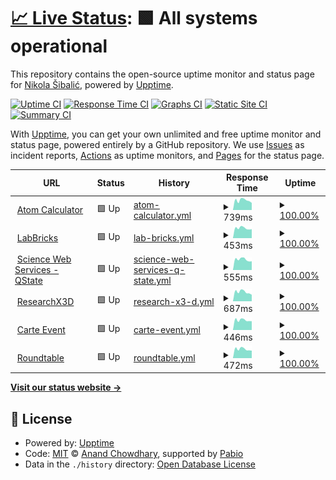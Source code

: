 # [📈 Live Status](https://nikolasibalic.github.io/status): <!--live status--> **🟩 All systems operational**

This repository contains the open-source uptime monitor and status page for [Nikola Šibalić](https://nikolasibalic.github.io), powered by [Upptime](https://github.com/upptime/upptime).

[![Uptime CI](https://github.com/nikolasibalic/status/workflows/Uptime%20CI/badge.svg)](https://github.com/nikolasibalic/status/actions?query=workflow%3A%22Uptime+CI%22)
[![Response Time CI](https://github.com/nikolasibalic/status/workflows/Response%20Time%20CI/badge.svg)](https://github.com/nikolasibalic/status/actions?query=workflow%3A%22Response+Time+CI%22)
[![Graphs CI](https://github.com/nikolasibalic/status/workflows/Graphs%20CI/badge.svg)](https://github.com/nikolasibalic/status/actions?query=workflow%3A%22Graphs+CI%22)
[![Static Site CI](https://github.com/nikolasibalic/status/workflows/Static%20Site%20CI/badge.svg)](https://github.com/nikolasibalic/status/actions?query=workflow%3A%22Static+Site+CI%22)
[![Summary CI](https://github.com/nikolasibalic/status/workflows/Summary%20CI/badge.svg)](https://github.com/nikolasibalic/status/actions?query=workflow%3A%22Summary+CI%22)

With [Upptime](https://upptime.js.org), you can get your own unlimited and free uptime monitor and status page, powered entirely by a GitHub repository. We use [Issues](https://github.com/nikolasibalic/status/issues) as incident reports, [Actions](https://github.com/nikolasibalic/status/actions) as uptime monitors, and [Pages](https://nikolasibalic.github.io/status) for the status page.

<!--start: status pages-->
<!-- This summary is generated by Upptime (https://github.com/upptime/upptime) -->
<!-- Do not edit this manually, your changes will be overwritten -->
<!-- prettier-ignore -->
| URL | Status | History | Response Time | Uptime |
| --- | ------ | ------- | ------------- | ------ |
| <img alt="" src="https://icons.duckduckgo.com/ip3/atomcalc.org.ico" height="13"> [Atom Calculator](https://atomcalc.org) | 🟩 Up | [atom-calculator.yml](https://github.com/nikolasibalic/status/commits/HEAD/history/atom-calculator.yml) | <details><summary><img alt="Response time graph" src="./graphs/atom-calculator/response-time-week.png" height="20"> 739ms</summary><br><a href="https://nikolasibalic.github.io/status/history/atom-calculator"><img alt="Response time 847" src="https://img.shields.io/endpoint?url=https%3A%2F%2Fraw.githubusercontent.com%2Fnikolasibalic%2Fstatus%2FHEAD%2Fapi%2Fatom-calculator%2Fresponse-time.json"></a><br><a href="https://nikolasibalic.github.io/status/history/atom-calculator"><img alt="24-hour response time 761" src="https://img.shields.io/endpoint?url=https%3A%2F%2Fraw.githubusercontent.com%2Fnikolasibalic%2Fstatus%2FHEAD%2Fapi%2Fatom-calculator%2Fresponse-time-day.json"></a><br><a href="https://nikolasibalic.github.io/status/history/atom-calculator"><img alt="7-day response time 739" src="https://img.shields.io/endpoint?url=https%3A%2F%2Fraw.githubusercontent.com%2Fnikolasibalic%2Fstatus%2FHEAD%2Fapi%2Fatom-calculator%2Fresponse-time-week.json"></a><br><a href="https://nikolasibalic.github.io/status/history/atom-calculator"><img alt="30-day response time 778" src="https://img.shields.io/endpoint?url=https%3A%2F%2Fraw.githubusercontent.com%2Fnikolasibalic%2Fstatus%2FHEAD%2Fapi%2Fatom-calculator%2Fresponse-time-month.json"></a><br><a href="https://nikolasibalic.github.io/status/history/atom-calculator"><img alt="1-year response time 884" src="https://img.shields.io/endpoint?url=https%3A%2F%2Fraw.githubusercontent.com%2Fnikolasibalic%2Fstatus%2FHEAD%2Fapi%2Fatom-calculator%2Fresponse-time-year.json"></a></details> | <details><summary><a href="https://nikolasibalic.github.io/status/history/atom-calculator">100.00%</a></summary><a href="https://nikolasibalic.github.io/status/history/atom-calculator"><img alt="All-time uptime 99.05%" src="https://img.shields.io/endpoint?url=https%3A%2F%2Fraw.githubusercontent.com%2Fnikolasibalic%2Fstatus%2FHEAD%2Fapi%2Fatom-calculator%2Fuptime.json"></a><br><a href="https://nikolasibalic.github.io/status/history/atom-calculator"><img alt="24-hour uptime 100.00%" src="https://img.shields.io/endpoint?url=https%3A%2F%2Fraw.githubusercontent.com%2Fnikolasibalic%2Fstatus%2FHEAD%2Fapi%2Fatom-calculator%2Fuptime-day.json"></a><br><a href="https://nikolasibalic.github.io/status/history/atom-calculator"><img alt="7-day uptime 100.00%" src="https://img.shields.io/endpoint?url=https%3A%2F%2Fraw.githubusercontent.com%2Fnikolasibalic%2Fstatus%2FHEAD%2Fapi%2Fatom-calculator%2Fuptime-week.json"></a><br><a href="https://nikolasibalic.github.io/status/history/atom-calculator"><img alt="30-day uptime 99.96%" src="https://img.shields.io/endpoint?url=https%3A%2F%2Fraw.githubusercontent.com%2Fnikolasibalic%2Fstatus%2FHEAD%2Fapi%2Fatom-calculator%2Fuptime-month.json"></a><br><a href="https://nikolasibalic.github.io/status/history/atom-calculator"><img alt="1-year uptime 99.76%" src="https://img.shields.io/endpoint?url=https%3A%2F%2Fraw.githubusercontent.com%2Fnikolasibalic%2Fstatus%2FHEAD%2Fapi%2Fatom-calculator%2Fuptime-year.json"></a></details>
| <img alt="" src="https://icons.duckduckgo.com/ip3/labbricks.com.ico" height="13"> [LabBricks](https://labbricks.com) | 🟩 Up | [lab-bricks.yml](https://github.com/nikolasibalic/status/commits/HEAD/history/lab-bricks.yml) | <details><summary><img alt="Response time graph" src="./graphs/lab-bricks/response-time-week.png" height="20"> 453ms</summary><br><a href="https://nikolasibalic.github.io/status/history/lab-bricks"><img alt="Response time 964" src="https://img.shields.io/endpoint?url=https%3A%2F%2Fraw.githubusercontent.com%2Fnikolasibalic%2Fstatus%2FHEAD%2Fapi%2Flab-bricks%2Fresponse-time.json"></a><br><a href="https://nikolasibalic.github.io/status/history/lab-bricks"><img alt="24-hour response time 389" src="https://img.shields.io/endpoint?url=https%3A%2F%2Fraw.githubusercontent.com%2Fnikolasibalic%2Fstatus%2FHEAD%2Fapi%2Flab-bricks%2Fresponse-time-day.json"></a><br><a href="https://nikolasibalic.github.io/status/history/lab-bricks"><img alt="7-day response time 453" src="https://img.shields.io/endpoint?url=https%3A%2F%2Fraw.githubusercontent.com%2Fnikolasibalic%2Fstatus%2FHEAD%2Fapi%2Flab-bricks%2Fresponse-time-week.json"></a><br><a href="https://nikolasibalic.github.io/status/history/lab-bricks"><img alt="30-day response time 569" src="https://img.shields.io/endpoint?url=https%3A%2F%2Fraw.githubusercontent.com%2Fnikolasibalic%2Fstatus%2FHEAD%2Fapi%2Flab-bricks%2Fresponse-time-month.json"></a><br><a href="https://nikolasibalic.github.io/status/history/lab-bricks"><img alt="1-year response time 1080" src="https://img.shields.io/endpoint?url=https%3A%2F%2Fraw.githubusercontent.com%2Fnikolasibalic%2Fstatus%2FHEAD%2Fapi%2Flab-bricks%2Fresponse-time-year.json"></a></details> | <details><summary><a href="https://nikolasibalic.github.io/status/history/lab-bricks">100.00%</a></summary><a href="https://nikolasibalic.github.io/status/history/lab-bricks"><img alt="All-time uptime 96.88%" src="https://img.shields.io/endpoint?url=https%3A%2F%2Fraw.githubusercontent.com%2Fnikolasibalic%2Fstatus%2FHEAD%2Fapi%2Flab-bricks%2Fuptime.json"></a><br><a href="https://nikolasibalic.github.io/status/history/lab-bricks"><img alt="24-hour uptime 100.00%" src="https://img.shields.io/endpoint?url=https%3A%2F%2Fraw.githubusercontent.com%2Fnikolasibalic%2Fstatus%2FHEAD%2Fapi%2Flab-bricks%2Fuptime-day.json"></a><br><a href="https://nikolasibalic.github.io/status/history/lab-bricks"><img alt="7-day uptime 100.00%" src="https://img.shields.io/endpoint?url=https%3A%2F%2Fraw.githubusercontent.com%2Fnikolasibalic%2Fstatus%2FHEAD%2Fapi%2Flab-bricks%2Fuptime-week.json"></a><br><a href="https://nikolasibalic.github.io/status/history/lab-bricks"><img alt="30-day uptime 98.76%" src="https://img.shields.io/endpoint?url=https%3A%2F%2Fraw.githubusercontent.com%2Fnikolasibalic%2Fstatus%2FHEAD%2Fapi%2Flab-bricks%2Fuptime-month.json"></a><br><a href="https://nikolasibalic.github.io/status/history/lab-bricks"><img alt="1-year uptime 96.34%" src="https://img.shields.io/endpoint?url=https%3A%2F%2Fraw.githubusercontent.com%2Fnikolasibalic%2Fstatus%2FHEAD%2Fapi%2Flab-bricks%2Fuptime-year.json"></a></details>
| <img alt="" src="https://icons.duckduckgo.com/ip3/sws.labbricks.com.ico" height="13"> [Science Web Services - QState](https://sws.labbricks.com/qstate/) | 🟩 Up | [science-web-services-q-state.yml](https://github.com/nikolasibalic/status/commits/HEAD/history/science-web-services-q-state.yml) | <details><summary><img alt="Response time graph" src="./graphs/science-web-services-q-state/response-time-week.png" height="20"> 555ms</summary><br><a href="https://nikolasibalic.github.io/status/history/science-web-services-q-state"><img alt="Response time 883" src="https://img.shields.io/endpoint?url=https%3A%2F%2Fraw.githubusercontent.com%2Fnikolasibalic%2Fstatus%2FHEAD%2Fapi%2Fscience-web-services-q-state%2Fresponse-time.json"></a><br><a href="https://nikolasibalic.github.io/status/history/science-web-services-q-state"><img alt="24-hour response time 481" src="https://img.shields.io/endpoint?url=https%3A%2F%2Fraw.githubusercontent.com%2Fnikolasibalic%2Fstatus%2FHEAD%2Fapi%2Fscience-web-services-q-state%2Fresponse-time-day.json"></a><br><a href="https://nikolasibalic.github.io/status/history/science-web-services-q-state"><img alt="7-day response time 555" src="https://img.shields.io/endpoint?url=https%3A%2F%2Fraw.githubusercontent.com%2Fnikolasibalic%2Fstatus%2FHEAD%2Fapi%2Fscience-web-services-q-state%2Fresponse-time-week.json"></a><br><a href="https://nikolasibalic.github.io/status/history/science-web-services-q-state"><img alt="30-day response time 735" src="https://img.shields.io/endpoint?url=https%3A%2F%2Fraw.githubusercontent.com%2Fnikolasibalic%2Fstatus%2FHEAD%2Fapi%2Fscience-web-services-q-state%2Fresponse-time-month.json"></a><br><a href="https://nikolasibalic.github.io/status/history/science-web-services-q-state"><img alt="1-year response time 913" src="https://img.shields.io/endpoint?url=https%3A%2F%2Fraw.githubusercontent.com%2Fnikolasibalic%2Fstatus%2FHEAD%2Fapi%2Fscience-web-services-q-state%2Fresponse-time-year.json"></a></details> | <details><summary><a href="https://nikolasibalic.github.io/status/history/science-web-services-q-state">100.00%</a></summary><a href="https://nikolasibalic.github.io/status/history/science-web-services-q-state"><img alt="All-time uptime 96.61%" src="https://img.shields.io/endpoint?url=https%3A%2F%2Fraw.githubusercontent.com%2Fnikolasibalic%2Fstatus%2FHEAD%2Fapi%2Fscience-web-services-q-state%2Fuptime.json"></a><br><a href="https://nikolasibalic.github.io/status/history/science-web-services-q-state"><img alt="24-hour uptime 100.00%" src="https://img.shields.io/endpoint?url=https%3A%2F%2Fraw.githubusercontent.com%2Fnikolasibalic%2Fstatus%2FHEAD%2Fapi%2Fscience-web-services-q-state%2Fuptime-day.json"></a><br><a href="https://nikolasibalic.github.io/status/history/science-web-services-q-state"><img alt="7-day uptime 100.00%" src="https://img.shields.io/endpoint?url=https%3A%2F%2Fraw.githubusercontent.com%2Fnikolasibalic%2Fstatus%2FHEAD%2Fapi%2Fscience-web-services-q-state%2Fuptime-week.json"></a><br><a href="https://nikolasibalic.github.io/status/history/science-web-services-q-state"><img alt="30-day uptime 98.63%" src="https://img.shields.io/endpoint?url=https%3A%2F%2Fraw.githubusercontent.com%2Fnikolasibalic%2Fstatus%2FHEAD%2Fapi%2Fscience-web-services-q-state%2Fuptime-month.json"></a><br><a href="https://nikolasibalic.github.io/status/history/science-web-services-q-state"><img alt="1-year uptime 96.43%" src="https://img.shields.io/endpoint?url=https%3A%2F%2Fraw.githubusercontent.com%2Fnikolasibalic%2Fstatus%2FHEAD%2Fapi%2Fscience-web-services-q-state%2Fuptime-year.json"></a></details>
| <img alt="" src="https://icons.duckduckgo.com/ip3/researchx3d.com.ico" height="13"> [ResearchX3D](https://researchx3d.com) | 🟩 Up | [research-x3-d.yml](https://github.com/nikolasibalic/status/commits/HEAD/history/research-x3-d.yml) | <details><summary><img alt="Response time graph" src="./graphs/research-x3-d/response-time-week.png" height="20"> 687ms</summary><br><a href="https://nikolasibalic.github.io/status/history/research-x3-d"><img alt="Response time 950" src="https://img.shields.io/endpoint?url=https%3A%2F%2Fraw.githubusercontent.com%2Fnikolasibalic%2Fstatus%2FHEAD%2Fapi%2Fresearch-x3-d%2Fresponse-time.json"></a><br><a href="https://nikolasibalic.github.io/status/history/research-x3-d"><img alt="24-hour response time 626" src="https://img.shields.io/endpoint?url=https%3A%2F%2Fraw.githubusercontent.com%2Fnikolasibalic%2Fstatus%2FHEAD%2Fapi%2Fresearch-x3-d%2Fresponse-time-day.json"></a><br><a href="https://nikolasibalic.github.io/status/history/research-x3-d"><img alt="7-day response time 687" src="https://img.shields.io/endpoint?url=https%3A%2F%2Fraw.githubusercontent.com%2Fnikolasibalic%2Fstatus%2FHEAD%2Fapi%2Fresearch-x3-d%2Fresponse-time-week.json"></a><br><a href="https://nikolasibalic.github.io/status/history/research-x3-d"><img alt="30-day response time 802" src="https://img.shields.io/endpoint?url=https%3A%2F%2Fraw.githubusercontent.com%2Fnikolasibalic%2Fstatus%2FHEAD%2Fapi%2Fresearch-x3-d%2Fresponse-time-month.json"></a><br><a href="https://nikolasibalic.github.io/status/history/research-x3-d"><img alt="1-year response time 935" src="https://img.shields.io/endpoint?url=https%3A%2F%2Fraw.githubusercontent.com%2Fnikolasibalic%2Fstatus%2FHEAD%2Fapi%2Fresearch-x3-d%2Fresponse-time-year.json"></a></details> | <details><summary><a href="https://nikolasibalic.github.io/status/history/research-x3-d">100.00%</a></summary><a href="https://nikolasibalic.github.io/status/history/research-x3-d"><img alt="All-time uptime 98.98%" src="https://img.shields.io/endpoint?url=https%3A%2F%2Fraw.githubusercontent.com%2Fnikolasibalic%2Fstatus%2FHEAD%2Fapi%2Fresearch-x3-d%2Fuptime.json"></a><br><a href="https://nikolasibalic.github.io/status/history/research-x3-d"><img alt="24-hour uptime 100.00%" src="https://img.shields.io/endpoint?url=https%3A%2F%2Fraw.githubusercontent.com%2Fnikolasibalic%2Fstatus%2FHEAD%2Fapi%2Fresearch-x3-d%2Fuptime-day.json"></a><br><a href="https://nikolasibalic.github.io/status/history/research-x3-d"><img alt="7-day uptime 100.00%" src="https://img.shields.io/endpoint?url=https%3A%2F%2Fraw.githubusercontent.com%2Fnikolasibalic%2Fstatus%2FHEAD%2Fapi%2Fresearch-x3-d%2Fuptime-week.json"></a><br><a href="https://nikolasibalic.github.io/status/history/research-x3-d"><img alt="30-day uptime 98.77%" src="https://img.shields.io/endpoint?url=https%3A%2F%2Fraw.githubusercontent.com%2Fnikolasibalic%2Fstatus%2FHEAD%2Fapi%2Fresearch-x3-d%2Fuptime-month.json"></a><br><a href="https://nikolasibalic.github.io/status/history/research-x3-d"><img alt="1-year uptime 98.66%" src="https://img.shields.io/endpoint?url=https%3A%2F%2Fraw.githubusercontent.com%2Fnikolasibalic%2Fstatus%2FHEAD%2Fapi%2Fresearch-x3-d%2Fuptime-year.json"></a></details>
| <img alt="" src="https://icons.duckduckgo.com/ip3/www.carteevent.com.ico" height="13"> [Carte Event](https://www.carteevent.com/) | 🟩 Up | [carte-event.yml](https://github.com/nikolasibalic/status/commits/HEAD/history/carte-event.yml) | <details><summary><img alt="Response time graph" src="./graphs/carte-event/response-time-week.png" height="20"> 446ms</summary><br><a href="https://nikolasibalic.github.io/status/history/carte-event"><img alt="Response time 466" src="https://img.shields.io/endpoint?url=https%3A%2F%2Fraw.githubusercontent.com%2Fnikolasibalic%2Fstatus%2FHEAD%2Fapi%2Fcarte-event%2Fresponse-time.json"></a><br><a href="https://nikolasibalic.github.io/status/history/carte-event"><img alt="24-hour response time 409" src="https://img.shields.io/endpoint?url=https%3A%2F%2Fraw.githubusercontent.com%2Fnikolasibalic%2Fstatus%2FHEAD%2Fapi%2Fcarte-event%2Fresponse-time-day.json"></a><br><a href="https://nikolasibalic.github.io/status/history/carte-event"><img alt="7-day response time 446" src="https://img.shields.io/endpoint?url=https%3A%2F%2Fraw.githubusercontent.com%2Fnikolasibalic%2Fstatus%2FHEAD%2Fapi%2Fcarte-event%2Fresponse-time-week.json"></a><br><a href="https://nikolasibalic.github.io/status/history/carte-event"><img alt="30-day response time 538" src="https://img.shields.io/endpoint?url=https%3A%2F%2Fraw.githubusercontent.com%2Fnikolasibalic%2Fstatus%2FHEAD%2Fapi%2Fcarte-event%2Fresponse-time-month.json"></a><br><a href="https://nikolasibalic.github.io/status/history/carte-event"><img alt="1-year response time 484" src="https://img.shields.io/endpoint?url=https%3A%2F%2Fraw.githubusercontent.com%2Fnikolasibalic%2Fstatus%2FHEAD%2Fapi%2Fcarte-event%2Fresponse-time-year.json"></a></details> | <details><summary><a href="https://nikolasibalic.github.io/status/history/carte-event">100.00%</a></summary><a href="https://nikolasibalic.github.io/status/history/carte-event"><img alt="All-time uptime 99.82%" src="https://img.shields.io/endpoint?url=https%3A%2F%2Fraw.githubusercontent.com%2Fnikolasibalic%2Fstatus%2FHEAD%2Fapi%2Fcarte-event%2Fuptime.json"></a><br><a href="https://nikolasibalic.github.io/status/history/carte-event"><img alt="24-hour uptime 100.00%" src="https://img.shields.io/endpoint?url=https%3A%2F%2Fraw.githubusercontent.com%2Fnikolasibalic%2Fstatus%2FHEAD%2Fapi%2Fcarte-event%2Fuptime-day.json"></a><br><a href="https://nikolasibalic.github.io/status/history/carte-event"><img alt="7-day uptime 100.00%" src="https://img.shields.io/endpoint?url=https%3A%2F%2Fraw.githubusercontent.com%2Fnikolasibalic%2Fstatus%2FHEAD%2Fapi%2Fcarte-event%2Fuptime-week.json"></a><br><a href="https://nikolasibalic.github.io/status/history/carte-event"><img alt="30-day uptime 98.77%" src="https://img.shields.io/endpoint?url=https%3A%2F%2Fraw.githubusercontent.com%2Fnikolasibalic%2Fstatus%2FHEAD%2Fapi%2Fcarte-event%2Fuptime-month.json"></a><br><a href="https://nikolasibalic.github.io/status/history/carte-event"><img alt="1-year uptime 99.76%" src="https://img.shields.io/endpoint?url=https%3A%2F%2Fraw.githubusercontent.com%2Fnikolasibalic%2Fstatus%2FHEAD%2Fapi%2Fcarte-event%2Fuptime-year.json"></a></details>
| <img alt="" src="https://icons.duckduckgo.com/ip3/roundtable.researchx3d.com.ico" height="13"> [Roundtable](https://roundtable.researchx3d.com/) | 🟩 Up | [roundtable.yml](https://github.com/nikolasibalic/status/commits/HEAD/history/roundtable.yml) | <details><summary><img alt="Response time graph" src="./graphs/roundtable/response-time-week.png" height="20"> 472ms</summary><br><a href="https://nikolasibalic.github.io/status/history/roundtable"><img alt="Response time 4037" src="https://img.shields.io/endpoint?url=https%3A%2F%2Fraw.githubusercontent.com%2Fnikolasibalic%2Fstatus%2FHEAD%2Fapi%2Froundtable%2Fresponse-time.json"></a><br><a href="https://nikolasibalic.github.io/status/history/roundtable"><img alt="24-hour response time 439" src="https://img.shields.io/endpoint?url=https%3A%2F%2Fraw.githubusercontent.com%2Fnikolasibalic%2Fstatus%2FHEAD%2Fapi%2Froundtable%2Fresponse-time-day.json"></a><br><a href="https://nikolasibalic.github.io/status/history/roundtable"><img alt="7-day response time 472" src="https://img.shields.io/endpoint?url=https%3A%2F%2Fraw.githubusercontent.com%2Fnikolasibalic%2Fstatus%2FHEAD%2Fapi%2Froundtable%2Fresponse-time-week.json"></a><br><a href="https://nikolasibalic.github.io/status/history/roundtable"><img alt="30-day response time 476" src="https://img.shields.io/endpoint?url=https%3A%2F%2Fraw.githubusercontent.com%2Fnikolasibalic%2Fstatus%2FHEAD%2Fapi%2Froundtable%2Fresponse-time-month.json"></a><br><a href="https://nikolasibalic.github.io/status/history/roundtable"><img alt="1-year response time 4808" src="https://img.shields.io/endpoint?url=https%3A%2F%2Fraw.githubusercontent.com%2Fnikolasibalic%2Fstatus%2FHEAD%2Fapi%2Froundtable%2Fresponse-time-year.json"></a></details> | <details><summary><a href="https://nikolasibalic.github.io/status/history/roundtable">100.00%</a></summary><a href="https://nikolasibalic.github.io/status/history/roundtable"><img alt="All-time uptime 96.37%" src="https://img.shields.io/endpoint?url=https%3A%2F%2Fraw.githubusercontent.com%2Fnikolasibalic%2Fstatus%2FHEAD%2Fapi%2Froundtable%2Fuptime.json"></a><br><a href="https://nikolasibalic.github.io/status/history/roundtable"><img alt="24-hour uptime 100.00%" src="https://img.shields.io/endpoint?url=https%3A%2F%2Fraw.githubusercontent.com%2Fnikolasibalic%2Fstatus%2FHEAD%2Fapi%2Froundtable%2Fuptime-day.json"></a><br><a href="https://nikolasibalic.github.io/status/history/roundtable"><img alt="7-day uptime 100.00%" src="https://img.shields.io/endpoint?url=https%3A%2F%2Fraw.githubusercontent.com%2Fnikolasibalic%2Fstatus%2FHEAD%2Fapi%2Froundtable%2Fuptime-week.json"></a><br><a href="https://nikolasibalic.github.io/status/history/roundtable"><img alt="30-day uptime 98.17%" src="https://img.shields.io/endpoint?url=https%3A%2F%2Fraw.githubusercontent.com%2Fnikolasibalic%2Fstatus%2FHEAD%2Fapi%2Froundtable%2Fuptime-month.json"></a><br><a href="https://nikolasibalic.github.io/status/history/roundtable"><img alt="1-year uptime 95.20%" src="https://img.shields.io/endpoint?url=https%3A%2F%2Fraw.githubusercontent.com%2Fnikolasibalic%2Fstatus%2FHEAD%2Fapi%2Froundtable%2Fuptime-year.json"></a></details>

<!--end: status pages-->

[**Visit our status website →**](https://nikolasibalic.github.io/status)

## 📄 License

- Powered by: [Upptime](https://github.com/upptime/upptime)
- Code: [MIT](./LICENSE) © [Anand Chowdhary](https://anandchowdhary.com), supported by [Pabio](https://pabio.com)
- Data in the `./history` directory: [Open Database License](https://opendatacommons.org/licenses/odbl/1-0/)
